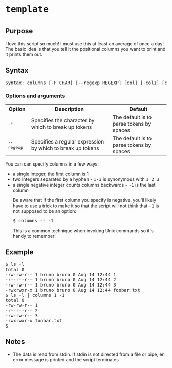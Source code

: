 <h1><tt>template</tt><h1>

<h2>Purpose</h2>
<p>I love this script so much! I must use this at least an average of once a day! The basic idea is that you tell it the positional columns you want to print and it prints them out.</p>
<h2>Syntax</h2>
<pre>
Syntax: columns [-F CHAR] [--regexp REGEXP] [col] [-col1] [col1-col2]
</pre>

<h3>Options and arguments</h3>
<table>
<tr>
<th>Option</th><th>Description</th><th>Default</th>
</tr>
<tr>
<td><tt>-F</tt></td><td>Specifies the character by which to break up tokens</td><td>The default is to parse tokens by spaces</td>
</tr>
<tr>
<td><tt>--regexp</tt></td><td>Specifies a regular expression by which to break up tokens</td><td>The default is to parse tokens by spaces</td>
</tr>
</table>
<p>
You can can specify columns in a few ways:
<ul>
<li>a single integer, the first column is 1</li>
<li>two integers separated by a hyphen - <tt>1-3</tt> is synonymous with <tt>1 2 3</tt>
<li>a single negative integer counts columns backwards - <tt>-1</tt> is the last column
</p>
<p>
Be aware that if the first column you specify is negative, you'll likely have to use a trick to make it so that the script will not think that <tt>-1</tt> is not supposed to be an option:
<pre>
$ columns -- -1
</pre>
This is a common technique when invoking Unix commands so it's handy to remember!
</p>
</ul>

<h2>Example</h2>
<pre>
$ ls -l
total 0
-rw-rw-r-- 1 bruno bruno 0 Aug 14 12:44 1
-r--r--r-- 1 bruno bruno 0 Aug 14 12:44 2
-rw-rw-r-- 1 bruno bruno 0 Aug 14 12:44 3
-rwxrwxr-x 1 bruno bruno 0 Aug 14 12:44 foobar.txt
$ ls -l | columns 1 -1
total 0
-rw-rw-r-- 1
-r--r--r-- 2
-rw-rw-r-- 3
-rwxrwxr-x foobar.txt
$
</pre>

<h2>Notes</h2>

<ul>
<li>The data is read from stdin.  If stdin is not directed from a file or pipe, en error message is printed and the script terminates</li>
</ul>
